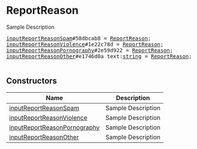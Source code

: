 # ReportReason

Sample Description

<pre>
<a href="../constructor/inputReportReasonSpam.md">inputReportReasonSpam</a>#58dbcab8 = <a href="../type/ReportReason.md">ReportReason</a>;
<a href="../constructor/inputReportReasonViolence.md">inputReportReasonViolence</a>#1e22c78d = <a href="../type/ReportReason.md">ReportReason</a>;
<a href="../constructor/inputReportReasonPornography.md">inputReportReasonPornography</a>#2e59d922 = <a href="../type/ReportReason.md">ReportReason</a>;
<a href="../constructor/inputReportReasonOther.md">inputReportReasonOther</a>#e1746d0a text:<a href="../type/string.md">string</a> = <a href="../type/ReportReason.md">ReportReason</a>;

</pre>

## Constructors

| Name | Description |
|------|-------------|
| [inputReportReasonSpam](../constructor/inputReportReasonSpam.md) | Sample Description |
| [inputReportReasonViolence](../constructor/inputReportReasonViolence.md) | Sample Description |
| [inputReportReasonPornography](../constructor/inputReportReasonPornography.md) | Sample Description |
| [inputReportReasonOther](../constructor/inputReportReasonOther.md) | Sample Description |

